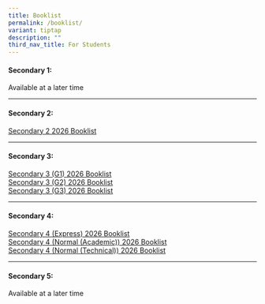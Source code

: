 ```yaml
---
title: Booklist
permalink: /booklist/
variant: tiptap
description: ""
third_nav_title: For Students
---
```

<h4>Secondary 1:</h4>
<p>Available at a later time</p>
<hr>
<h4>Secondary 2:</h4>
<p><a href="/files/2025/Booklist 2026/CCSS_Sec_2_v1.pdf" rel="noopener nofollow" target="_blank">Secondary 2 2026 Booklist</a>
</p>
<hr>
<h4>Secondary 3:</h4>
<p><a href="/files/2025/Booklist 2026/CCSS_Sec_3_G1_v1.pdf" rel="noopener nofollow" target="_blank">Secondary 3 (G1) 2026 Booklist</a>
<br><a href="/files/2025/Booklist 2026/CCSS_Sec_3_G2_v1.pdf" rel="noopener nofollow" target="_blank">Secondary 3 (G2) 2026 Booklist</a>
<br><a href="/files/2025/Booklist 2026/CCSS_Sec_3_G3_v1.pdf" rel="noopener nofollow" target="_blank">Secondary 3 (G3) 2026 Booklist</a>
</p>
<hr>
<h4>Secondary 4:</h4>
<p><a href="/files/2025/Booklist 2026/CCSS_Sec_4E_v1.pdf" rel="noopener nofollow" target="_blank">Secondary 4 (Express) 2026 </a>
<a href="/files/2025/Booklist 2026/CCSS_Sec_5_v1.pdf" rel="noopener nofollow" target="_blank">Booklist</a>
<br><a href="/files/2025/Booklist 2026/CCSS_Sec_4NA_v1.pdf" rel="noopener nofollow" target="_blank">Secondary 4 (Normal (Academic)) 2026 Booklist</a>
<br><a href="/files/2025/Booklist 2026/CCSS_Sec_4NT_v1.pdf" rel="noopener nofollow" target="_blank">Secondary 4 (Normal (Technical)) 2026 Booklist</a>
</p>
<hr>
<h4>Secondary 5:</h4>
<p>Available at a later time
<br>
</p>
<p></p>